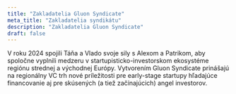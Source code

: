 ```yaml
---
title: "Zakladatelia Gluon Syndicate"
meta_title: "Zakladatelia syndikátu"
description: "Zakladatelia Gluon Syndicate"
draft: false
---
```


V roku 2024 spojili Táňa a Vlado svoje sily s Alexom a Patrikom, aby spoločne vyplnili medzeru v startupisticko-investorskom ekosystéme regiónu strednej a východnej Európy. Vytvorením Gluon Syndicate prinášajú na regionálny VC trh nové príležitosti pre early-stage startupy hľadajúce financovanie aj pre skúsených (a tiež začínajúcich) angel investorov.